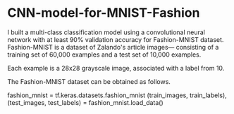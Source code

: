 # CNN-model-for-MNIST-Fashion

I built a multi-class classification model using a convolutional neural network with at least 90% validation accuracy for Fashion-MNIST dataset. Fashion-MNIST is a dataset of Zalando's article images— consisting of a training set of 60,000 examples and a test set of 10,000 examples. 

Each example is a 28x28 grayscale image, associated with a label from 10.

The Fashion-MNIST dataset can be obtained as follows.

fashion_mnist = tf.keras.datasets.fashion_mnist
(train_images, train_labels), (test_images, test_labels) = fashion_mnist.load_data()
